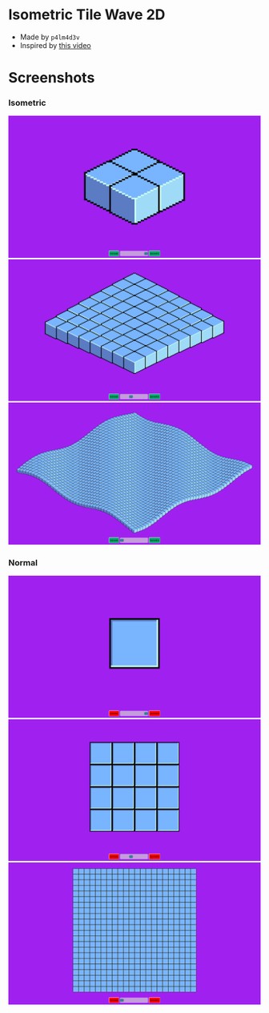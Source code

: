 # Isometric Tile Wave 2D

- Made by `p4lm4d3v`
- Inspired by [this video](https://www.youtube.com/watch?v=04oQ2jOUjkU&list=WL&index=8)

# Screenshots

### Isometric

![](assets/screenshots/iso_min_size_with_anim.png)
![](assets/screenshots/iso_middle_size_with_anim.png)
![](assets/screenshots/iso_max_size_with_anim.png)

### Normal

![](assets/screenshots/norm_min_size_no_anim.png)
![](assets/screenshots/norm_middle_size_no_anim.png)
![](assets/screenshots/norm_max_size_no_anim.png)
